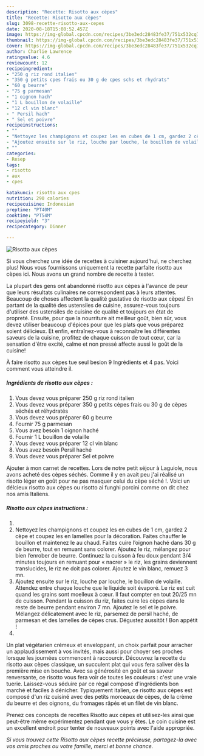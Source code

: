 ```yaml
---
description: "Recette: Risotto aux cèpes"
title: "Recette: Risotto aux cèpes"
slug: 3098-recette-risotto-aux-cepes
date: 2020-08-18T15:08:52.457Z
image: https://img-global.cpcdn.com/recipes/3be3edc28483fe37/751x532cq70/risotto-aux-cepes-photo-principale-de-la-recette.jpg
thumbnail: https://img-global.cpcdn.com/recipes/3be3edc28483fe37/751x532cq70/risotto-aux-cepes-photo-principale-de-la-recette.jpg
cover: https://img-global.cpcdn.com/recipes/3be3edc28483fe37/751x532cq70/risotto-aux-cepes-photo-principale-de-la-recette.jpg
author: Charlie Lawrence
ratingvalue: 4.6
reviewcount: 12
recipeingredient:
- "250 g riz rond italien"
- "350 g petits cpes frais ou 30 g de cpes schs et rhydrats"
- "60 g beurre"
- "75 g parmesan"
- "1 oignon hach"
- "1 L bouillon de volaille"
- "12 cl vin blanc"
- " Persil hach"
- " Sel et poivre"
recipeinstructions:
- ""
- "Nettoyez les champignons et coupez les en cubes de 1 cm, gardez 2 cèpe et coupez les en lamelles pour la décoration. Faites chauffer le bouillon et maintenez le au chaud. Faites cuire l’oignon haché dans 30 g de beurre, tout en remuant sans colorer. Ajoutez le riz, mélangez pour bien l’enrober de beurre. Continuez la cuisson à feu doux pendant 3/4 minutes toujours en remuant pour « nacrer » le riz, les grains deviennent translucides, le riz ne doit pas colorer. Ajoutez le vin blanc, remuez 3 mn."
- "Ajoutez ensuite sur le riz, louche par louche, le bouillon de volaille. Attendez entre chaque louche que le liquide soit évaporé. Le riz est cuit quand les grains sont moelleux à cœur. Il faut compter en tout 20/25 mn de cuisson. Pendant la cuisson du riz, faites cuire les cèpes dans le reste de beurre pendant environ 7 mn. Ajoutez le sel et le poivre. Mélangez délicatement avec le riz, parsemez de persil haché, de parmesan et des lamelles de cèpes crus. Dégustez aussitôt ! Bon appétit !"
- ""
categories:
- Resep
tags:
- risotto
- aux
- cpes

katakunci: risotto aux cpes 
nutrition: 290 calories
recipecuisine: Indonesian
preptime: "PT40M"
cooktime: "PT54M"
recipeyield: "3"
recipecategory: Dinner

---
```



![Risotto aux cèpes](https://img-global.cpcdn.com/recipes/3be3edc28483fe37/751x532cq70/risotto-aux-cepes-photo-principale-de-la-recette.jpg)

Si vous cherchez une idée de recettes à cuisiner aujourd'hui, ne cherchez plus! Nous vous fournissons uniquement la recette parfaite risotto aux cèpes ici. Nous avons un grand nombre de recette à tester.

La plupart des gens ont abandonné risotto aux cèpes à l'avance de peur que leurs résultats culinaires ne correspondent pas à leurs attentes. Beaucoup de choses affectent la qualité gustative de risotto aux cèpes! En partant de la qualité des ustensiles de cuisine, assurez-vous toujours d'utiliser des ustensiles de cuisine de qualité et toujours en état de propreté. Ensuite, pour que la nourriture ait meilleur goût, bien sûr, vous devez utiliser beaucoup d'épices pour que les plats que vous préparez soient délicieux. Et enfin, entraînez-vous à reconnaître les différentes saveurs de la cuisine, profitez de chaque cuisson de tout cœur, car la sensation d'être excité, calme et non pressé affecte aussi le goût de la cuisine!

<!--inarticleads1-->

À faire risotto aux cèpes tue seul besion 9 Ingrédients et 4 pas. Voici comment vous atteindre il.

##### Ingrédients de risotto aux cèpes :

1. Vous devez vous préparer 250 g riz rond italien
1. Vous devez vous préparer 350 g petits cèpes frais ou 30 g de cèpes séchés et réhydratés
1. Vous devez vous préparer 60 g beurre
1. Fournir 75 g parmesan
1. Vous avez besoin 1 oignon haché
1. Fournir 1 L bouillon de volaille
1. Vous devez vous préparer 12 cl vin blanc
1. Vous avez besoin  Persil haché
1. Vous devez vous préparer  Sel et poivre


Ajouter à mon carnet de recettes. Lors de notre petit séjour à Laguiole, nous avons acheté des cèpes séchés. Comme il y en avait peu j&#39;ai réalisé un risotto léger en goût pour ne pas masquer celui du cèpe séché !. Voici un délcieux risotto aux cèpes ou risotto ai funghi porcini comme on dit chez nos amis Italiens. 

<!--inarticleads2-->

##### Risotto aux cèpes instructions :

1. 
1. Nettoyez les champignons et coupez les en cubes de 1 cm, gardez 2 cèpe et coupez les en lamelles pour la décoration. Faites chauffer le bouillon et maintenez le au chaud. Faites cuire l’oignon haché dans 30 g de beurre, tout en remuant sans colorer. Ajoutez le riz, mélangez pour bien l’enrober de beurre. Continuez la cuisson à feu doux pendant 3/4 minutes toujours en remuant pour « nacrer » le riz, les grains deviennent translucides, le riz ne doit pas colorer. Ajoutez le vin blanc, remuez 3 mn.
1. Ajoutez ensuite sur le riz, louche par louche, le bouillon de volaille. Attendez entre chaque louche que le liquide soit évaporé. Le riz est cuit quand les grains sont moelleux à cœur. Il faut compter en tout 20/25 mn de cuisson. Pendant la cuisson du riz, faites cuire les cèpes dans le reste de beurre pendant environ 7 mn. Ajoutez le sel et le poivre. Mélangez délicatement avec le riz, parsemez de persil haché, de parmesan et des lamelles de cèpes crus. Dégustez aussitôt ! Bon appétit !
1. 


Un plat végétarien crémeux et enveloppant, un choix parfait pour arracher un applaudissement à vos invités, mais aussi pour choyer ses proches lorsque les journées commencent à raccourcir. Découvrez la recette du risotto aux cèpes classique, un succulent plat qui vous fera saliver dès la première mise en bouche. Avec sa générosité en goût et sa saveur renversante, ce risotto vous fera voir de toutes les couleurs : c&#39;est une vraie tuerie. Laissez-vous séduire par ce régal composé d&#39;ingrédients bon marché et faciles à dénicher. Typiquement italien, ce risotto aux cèpes est composé d&#39;un riz cuisiné avec des petits morceaux de cèpes, de la crème du beurre et des oignons, du fromages râpés et un filet de vin blanc. 

<!--inarticleads1-->

<p>
Prenez ces concepts de recettes Risotto aux cèpes et utilisez-les ainsi que peut-être même expérimentez pendant que vous y êtes. Le coin cuisine est un excellent endroit pour tenter de nouveaux points avec l'aide appropriée.
</p>

<p>
<i>Si vous trouvez cette Risotto aux cèpes recette précieuse, partagez-la avec vos amis proches ou votre famille, merci et bonne chance.</i>
</p>
